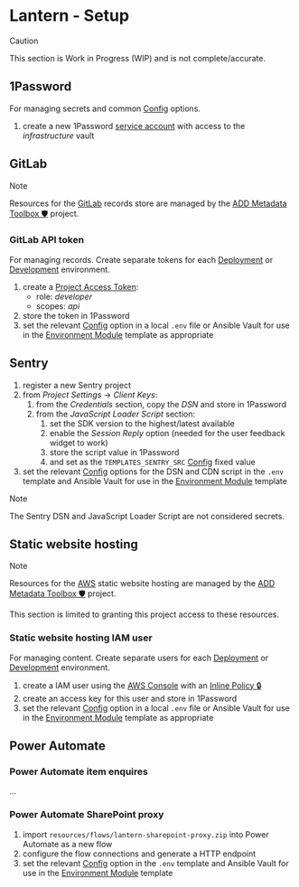 # Lantern - Setup

> [!CAUTION]
> This section is Work in Progress (WIP) and is not complete/accurate.

## 1Password

For managing secrets and common [Config](/docs/config.md) options.

1. create a new 1Password [service account](https://developer.1password.com/docs/service-accounts/) with access to the
  *infrastructure* vault

## GitLab

> [!NOTE]
> Resources for the [GitLab](/docs/architecture.md#gitlab) records store are managed by the
> [ADD Metadata Toolbox 🛡️](https://gitlab.data.bas.ac.uk/MAGIC/add-metadata-toolbox/-/blob/main/docs/setup.md) project.

### GitLab API token

For managing records. Create separate tokens for each [Deployment](/docs/deployment.md) or [Development](/docs/dev.md)
environment.

1. create a [Project Access Token](https://gitlab.data.bas.ac.uk/felnne/lantern-records-exp/-/settings/access_tokens):
   - role: *developer*
   - scopes: *api*
2. store the token in 1Password
3. set the relevant [Config](/docs/config.md) option in a local `.env` file or Ansible Vault for use in the
  [Environment Module](/docs/deployment.md#environment-module) template as appropriate

## Sentry

1. register a new Sentry project
2. from *Project Settings* -> *Client Keys*:
   1. from the *Credentials* section, copy the *DSN* and store in 1Password
   2. from the *JavaScript Loader Script* section:
      1. set the SDK version to the highest/latest available
      2. enable the *Session Reply* option (needed for the user feedback widget to work)
      3. store the script value in 1Password
      4. and set as the `TEMPLATES_SENTRY_SRC` [Config](/docs/config.md) fixed value
3. set the relevant [Config](/docs/config.md) options for the DSN and CDN script in the `.env` template and Ansible
   Vault for use in the [Environment Module](/docs/deployment.md#environment-module) template

> [!NOTE]
> The Sentry DSN and JavaScript Loader Script are not considered secrets.

## Static website hosting

> [!NOTE]
> Resources for the [AWS](/docs/architecture.md#amazon-s3) static website hosting are managed by the
> [ADD Metadata Toolbox 🛡️](https://gitlab.data.bas.ac.uk/MAGIC/add-metadata-toolbox/-/blob/main/docs/setup.md) project.
>
> This section is limited to granting this project access to these resources.

### Static website hosting IAM user

For managing content. Create separate users for each [Deployment](/docs/deployment.md) or [Development](/docs/dev.md)
environment.

1. create a IAM user using the [AWS Console](http://console.aws.amazon.com) with an
   [Inline Policy 🔒](https://start.1password.com/open/i?a=QSB6V7TUNVEOPPPWR6G7S2ARJ4&v=k34cpwfkqaxp2r56u4aklza6ni&i=6wawslwrjk42cbff7qanfswz6q&h=magic.1password.eu)
2. create an access key for this user and store in 1Password
3. set the relevant [Config](/docs/config.md) option in a local `.env` file or Ansible Vault for use in the
   [Environment Module](/docs/deployment.md#environment-module) template as appropriate

## Power Automate

### Power Automate item enquires

...

### Power Automate SharePoint proxy

1. import `resources/flows/lantern-sharepoint-proxy.zip` into Power Automate as a new flow
2. configure the flow connections and generate a HTTP endpoint
3. set the relevant [Config](/docs/config.md) option in the `.env` template and Ansible Vault for use in the
   [Environment Module](/docs/deployment.md#environment-module) template
